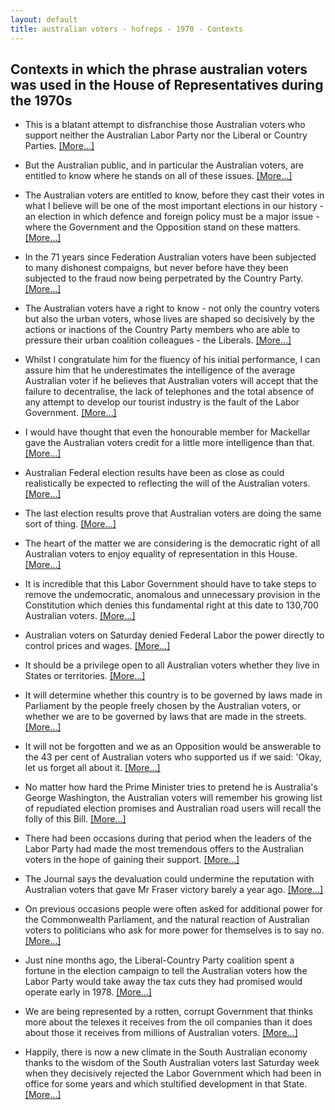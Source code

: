 ```yaml
---
layout: default
title: australian voters - hofreps - 1970 - Contexts
---
```

## Contexts in which the phrase **australian voters** was used in the House of Representatives during the 1970s

* This is a blatant attempt to disfranchise those <span class="highlight">Australian voters</span> who support neither the Australian Labor Party nor the Liberal or Country Parties. [[More&hellip;]](https://historichansard.net/hofreps/1971/19710401_reps_27_hor71/#subdebate-27-0)

* But the Australian public, and in particular the <span class="highlight">Australian voters</span>, are entitled to know where he stands on all of these issues. [[More&hellip;]](https://historichansard.net/hofreps/1972/19720523_reps_27_hor78/#subdebate-29-0)

* The <span class="highlight">Australian voters</span> are entitled to know, before they cast their votes in what I believe will be one of the most important elections in our history - an election in which defence and foreign policy must be a major issue - where the Government and the Opposition stand on these matters. [[More&hellip;]](https://historichansard.net/hofreps/1972/19720523_reps_27_hor78/#subdebate-29-0)

* In the 71 years since Federation <span class="highlight">Australian voters</span> have been subjected to many dishonest compaigns, but never before have they been subjected to the fraud now being perpetrated by the Country Party. [[More&hellip;]](https://historichansard.net/hofreps/1972/19721019_reps_27_hor81/#subdebate-11-0)

* The <span class="highlight">Australian voters</span> have a right to know - not only the country voters but also the urban voters, whose lives are shaped so decisively by the actions or inactions of the Country Party members who are able to pressure their urban coalition colleagues - the Liberals. [[More&hellip;]](https://historichansard.net/hofreps/1972/19721019_reps_27_hor81/#subdebate-11-0)

* Whilst I congratulate him for the fluency of his initial performance, I can assure him that he underestimates the intelligence of the average Australian voter if he believes that <span class="highlight">Australian voters</span> will accept that the failure to decentralise, the lack of telephones and the total absence of any attempt to develop our tourist industry is the fault of the Labor Government. [[More&hellip;]](https://historichansard.net/hofreps/1973/19730306_reps_28_hor82/#debate-26)

* I would have thought that even the honourable member for Mackellar gave the <span class="highlight">Australian voters</span> credit for a little more intelligence than that. [[More&hellip;]](https://historichansard.net/hofreps/1973/19730306_reps_28_hor82/#debate-26)

* Australian Federal election results have been as close as could realistically be expected to reflecting the will of the <span class="highlight">Australian voters</span>. [[More&hellip;]](https://historichansard.net/hofreps/1973/19730329_reps_28_hor82/#debate-21)

* The last election results prove that <span class="highlight">Australian voters</span> are doing the same sort of thing. [[More&hellip;]](https://historichansard.net/hofreps/1973/19730329_reps_28_hor82/#subdebate-25-0)

* The heart of the matter we are considering is the democratic right of all <span class="highlight">Australian voters</span> to enjoy equality of representation in this House. [[More&hellip;]](https://historichansard.net/hofreps/1973/19730823_reps_28_hor85/#subdebate-48-0)

* It is incredible that this Labor Government should have to take steps to remove the undemocratic, anomalous and unnecessary provision in the Constitution which denies this fundamental right at this date to 130,700 <span class="highlight">Australian voters</span>. [[More&hellip;]](https://historichansard.net/hofreps/1973/19731121_reps_28_hor87/#subdebate-29-0)

* <span class="highlight">Australian voters</span> on Saturday denied Federal Labor the power directly to control prices and wages. [[More&hellip;]](https://historichansard.net/hofreps/1973/19731211_reps_28_hor87/#subdebate-41-0)

* It should be a privilege open to all <span class="highlight">Australian voters</span> whether they live in States or territories. [[More&hellip;]](https://historichansard.net/hofreps/1974/19740806_reps_29_hor89/#subdebate-4-0)

* It will determine whether this country is to be governed by laws made in Parliament by the people freely chosen by the <span class="highlight">Australian voters</span>, or whether we are to be governed by laws that are made in the streets. [[More&hellip;]](https://historichansard.net/hofreps/1975/19751016_reps_29_hor97/#subdebate-4-0)

* It will not be forgotten and we as an Opposition would be answerable to the 43 per cent of <span class="highlight">Australian voters</span> who supported us if we said: 'Okay, let us forget all about it. [[More&hellip;]](https://historichansard.net/hofreps/1976/19760219_reps_30_hor98/#subdebate-49-0)

* No matter how hard the Prime Minister tries to pretend he is Australia's George Washington, the <span class="highlight">Australian voters</span> will remember his growing list of repudiated election promises and Australian road users will recall the folly of this Bill. [[More&hellip;]](https://historichansard.net/hofreps/1976/19760602_reps_30_hor99/#subdebate-31-0)

* There had been occasions during that period when the leaders of the Labor Party had made the most tremendous offers to the <span class="highlight">Australian voters</span> in the hope of gaining their support. [[More&hellip;]](https://historichansard.net/hofreps/1976/19760909_reps_30_hor100/#subdebate-39-0)

* The  Journal  says the devaluation could undermine the reputation with <span class="highlight">Australian voters</span> that gave  Mr Fraser  victory barely a year ago. [[More&hellip;]](https://historichansard.net/hofreps/1976/19761130_reps_30_hor102/#subdebate-23-2)

* On previous occasions people were often asked for additional power for the Commonwealth Parliament, and the natural reaction of <span class="highlight">Australian voters</span> to politicians who ask for more power for themselves is to say no. [[More&hellip;]](https://historichansard.net/hofreps/1977/19770329_reps_30_hor104/#subdebate-7-0)

* Just nine months ago, the Liberal-Country Party coalition spent a fortune in the election campaign to tell the <span class="highlight">Australian voters</span> how the Labor Party would take away the tax cuts they had promised would operate early in 1978. [[More&hellip;]](https://historichansard.net/hofreps/1978/19780824_reps_31_hor110/#subdebate-24-1)

* We are being represented by a rotten, corrupt Government that thinks more about the telexes it receives from the oil companies than it does about those it receives from millions of <span class="highlight">Australian voters</span>. [[More&hellip;]](https://historichansard.net/hofreps/1979/19790327_reps_31_hor113/#subdebate-38-1)

* Happily, there is now a new climate in the South Australian economy thanks to the wisdom of the South <span class="highlight">Australian voters</span> last Saturday week when they decisively rejected the Labor Government which had been in office for some years and which stultified development in that State. [[More&hellip;]](https://historichansard.net/hofreps/1979/19790927_reps_31_hor115/#subdebate-29-0)

